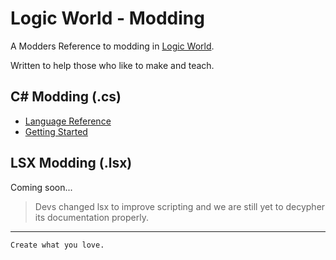 # Logic World - Modding
A Modders Reference to modding in [Logic World](https://logicworld.net/).

Written to help those who like to make and teach.

## **C\#** Modding (.cs)
- [Language Reference](CS-Modding/CS-Reference.md)  
- [Getting Started](CS-Modding/CS-Tutorial.md)

## LSX Modding (.lsx)
Coming soon...
> Devs changed lsx to improve scripting and we are still yet to decypher its documentation properly.
___
`Create what you love.` 